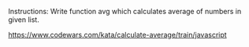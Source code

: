 Instructions:  Write function avg which calculates average of numbers in given list.

https://www.codewars.com/kata/calculate-average/train/javascript
